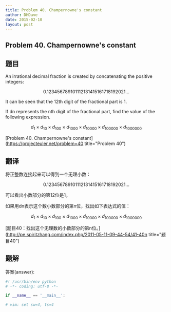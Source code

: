 ```yaml
---
title: Problem 40. Champernowne's constant
author: DHDave
date: 2015-02-10
layout: post
---
```


Problem 40. Champernowne's constant
------------------------------------

## 题目

An irrational decimal fraction is created by concatenating the positive integers:

$$ 0.123456789101112131415161718192021... $$

It can be seen that the 12th digit of the fractional part is 1.

If dn represents the nth digit of the fractional part, find the value of the following expression.

$$ d_1 \times d_10 \times d_100 \times d_1000 \times d_10000 \times d_100000 \times d_1000000 $$

[Problem 40. Champernowne's constant](https://projecteuler.net/problem=40 title="Problem 40")

## 翻译

将正整数连接起来可以得到一个无理小数：

$$ 0.123456789101112131415161718192021... $$

可以看出小数部分的第12位是1。

如果用dn表示这个数小数部分的第n位，找出如下表达式的值：

$$ d_1 \times d_10 \times d_100 \times d_1000 \times d_10000 \times d_100000 \times d_1000000 $$

[题目40：找出这个无理数的小数部分的第n位。](http://pe.spiritzhang.com/index.php/2011-05-11-09-44-54/41-40n title="题目40")

## 题解

答案(answer): 

```python
#! /usr/bin/env python
# -*- coding: utf-8 -*-

if __name__ == '__main__':

# vim: set sw=4, ts=4
```
